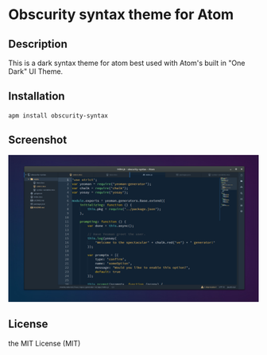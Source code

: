 # Obscurity syntax theme for Atom

## Description

This is a dark syntax theme for atom best used with Atom's built in "One Dark" UI Theme.

## Installation

```shell
apm install obscurity-syntax
```

## Screenshot

![obscurity syntax theme screenshot](./screenshot.png)

## License

the MIT License (MIT)
